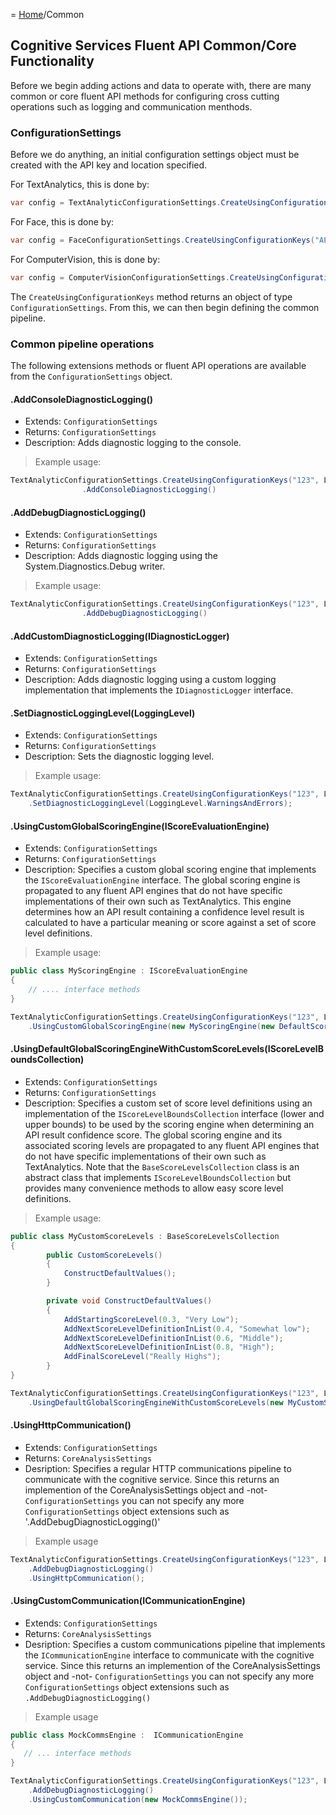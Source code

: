 = [Home](/README.md)/Common

## Cognitive Services Fluent API Common/Core Functionality
Before we begin adding actions and data to operate with, there are many common or core fluent API methods for configuring cross cutting operations such as logging and communication menthods.

### ConfigurationSettings
Before we do anything, an initial configuration settings object must be created with the API key and location specified.

For TextAnalytics, this is done by:
``` c#
var config = TextAnalyticConfigurationSettings.CreateUsingConfigurationKeys("API-KEY", LocationKeyIdentifier)
```
For Face, this is done by:
``` c#
var config = FaceConfigurationSettings.CreateUsingConfigurationKeys("API-KEY", LocationKeyIdentifier)
```
For ComputerVision, this is done by:
``` c#
var config = ComputerVisionConfigurationSettings.CreateUsingConfigurationKeys("API-KEY", LocationKeyIdentifier)
```

The `CreateUsingConfigurationKeys` method returns an object of type `ConfigurationSettings`. From this, we can then begin defining the common pipeline.

### Common pipeline operations
The following extensions methods or fluent API operations are available from the `ConfigurationSettings` object.

#### .AddConsoleDiagnosticLogging()
* Extends: `ConfigurationSettings`
* Returns: `ConfigurationSettings`
* Description: Adds diagnostic logging to the console.
> Example usage:
``` c#
TextAnalyticConfigurationSettings.CreateUsingConfigurationKeys("123", LocationKeyIdentifier.WestUs)
                .AddConsoleDiagnosticLogging()
```
#### .AddDebugDiagnosticLogging()
* Extends: `ConfigurationSettings`
* Returns: `ConfigurationSettings`
* Description: Adds diagnostic logging using the System.Diagnostics.Debug writer.
> Example usage:
``` c#
TextAnalyticConfigurationSettings.CreateUsingConfigurationKeys("123", LocationKeyIdentifier.WestUs)
                .AddDebugDiagnosticLogging()
```

#### .AddCustomDiagnosticLogging(IDiagnosticLogger)
* Extends: `ConfigurationSettings`
* Returns: `ConfigurationSettings`
* Description: Adds diagnostic logging using a custom logging implementation that implements the `IDiagnosticLogger` interface.

#### .SetDiagnosticLoggingLevel(LoggingLevel)
* Extends: `ConfigurationSettings`
* Returns: `ConfigurationSettings`
* Description: Sets the diagnostic logging level.
> Example usage:
``` c#
TextAnalyticConfigurationSettings.CreateUsingConfigurationKeys("123", LocationKeyIdentifier.WestUs)
    .SetDiagnosticLoggingLevel(LoggingLevel.WarningsAndErrors);
```

#### .UsingCustomGlobalScoringEngine(IScoreEvaluationEngine)
* Extends: `ConfigurationSettings`
* Returns: `ConfigurationSettings`
* Description: Specifies a custom global scoring engine that implements the `IScoreEvaluationEngine` interface. The global scoring engine is propagated to any fluent API engines that do not have specific implementations of their own such as TextAnalytics. This engine determines how an API result containing a confidence level result is calculated to have a particular meaning or score against a set of score level definitions.
> Example usage:
``` c#
public class MyScoringEngine : IScoreEvaluationEngine
{
    // .... interface methods
}

TextAnalyticConfigurationSettings.CreateUsingConfigurationKeys("123", LocationKeyIdentifier.WestUs)
    .UsingCustomGlobalScoringEngine(new MyScoringEngine(new DefaultScoreLevels()));
```


#### .UsingDefaultGlobalScoringEngineWithCustomScoreLevels(IScoreLevelBoundsCollection)
* Extends: `ConfigurationSettings`
* Returns: `ConfigurationSettings`
* Description: Specifies a custom set of score level definitions using an implementation of the `IScoreLevelBoundsCollection` interface (lower and upper bounds) to be used by the scoring engine when determining an API result confidence score. The global scoring engine and its associated scoring levels are propagated to any fluent API engines that do not have specific implementations of their own such as TextAnalytics. Note that the `BaseScoreLevelsCollection` class is an abstract class that implements `IScoreLevelBoundsCollection` but provides many convenience methods to allow easy score level definitions.
> Example usage:
``` c#
public class MyCustomScoreLevels : BaseScoreLevelsCollection
{
        public CustomScoreLevels()
        {
            ConstructDefaultValues();
        }

        private void ConstructDefaultValues()
        {
            AddStartingScoreLevel(0.3, "Very Low");
            AddNextScoreLevelDefinitionInList(0.4, "Somewhat low");
            AddNextScoreLevelDefinitionInList(0.6, "Middle");
            AddNextScoreLevelDefinitionInList(0.8, "High");
            AddFinalScoreLevel("Really Highs");
        }
}

TextAnalyticConfigurationSettings.CreateUsingConfigurationKeys("123", LocationKeyIdentifier.WestUs)
    .UsingDefaultGlobalScoringEngineWithCustomScoreLevels(new MyCustomScoreLevels());
```

#### .UsingHttpCommunication()
* Extends: `ConfigurationSettings`
* Returns: `CoreAnalysisSettings`
* Desription: Specifies a regular HTTP communications pipeline to communicate with the cognitive service. Since this returns an implemention of the CoreAnalysisSettings object and -not- `ConfigurationSettings` you can not specify any more `ConfigurationSettings` object extensions such as '.AddDebugDiagnosticLogging()'
> Example usage
``` c#
TextAnalyticConfigurationSettings.CreateUsingConfigurationKeys("123", LocationKeyIdentifier.WestUs)
    .AddDebugDiagnosticLogging()
    .UsingHttpCommunication();
```

#### .UsingCustomCommunication(ICommunicationEngine)
* Extends: `ConfigurationSettings`
* Returns: `CoreAnalysisSettings`
* Desription: Specifies a custom communications pipeline that implements the `ICommunicationEngine` interface to communicate with the cognitive service. Since this returns an implemention of the CoreAnalysisSettings object and -not- `ConfigurationSettings` you can not specify any more `ConfigurationSettings` object extensions such as `.AddDebugDiagnosticLogging()`
> Example usage
``` c#
public class MockCommsEngine :  ICommunicationEngine
{
   // ... interface methods
}

TextAnalyticConfigurationSettings.CreateUsingConfigurationKeys("123", LocationKeyIdentifier.WestUs)
    .AddDebugDiagnosticLogging()
    .UsingCustomCommunication(new MockCommsEngine());
```